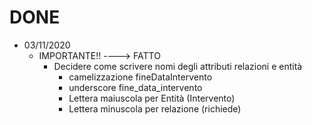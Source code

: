  # DONE
- 03/11/2020
    - IMPORTANTE!!						---->			FATTO
        - Decidere come scrivere nomi degli attributi relazioni e entità
            - camelizzazione fineDataIntervento
            - underscore fine_data_intervento
            - Lettera maiuscola per Entità (Intervento)
            - Lettera minuscola per relazione (richiede)